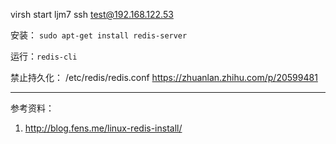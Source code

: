 virsh start ljm7    ssh test@192.168.122.53


安装： `sudo apt-get install redis-server`
  
  
运行：`redis-cli`


禁止持久化： /etc/redis/redis.conf https://zhuanlan.zhihu.com/p/20599481



---
参考资料：

1. http://blog.fens.me/linux-redis-install/
